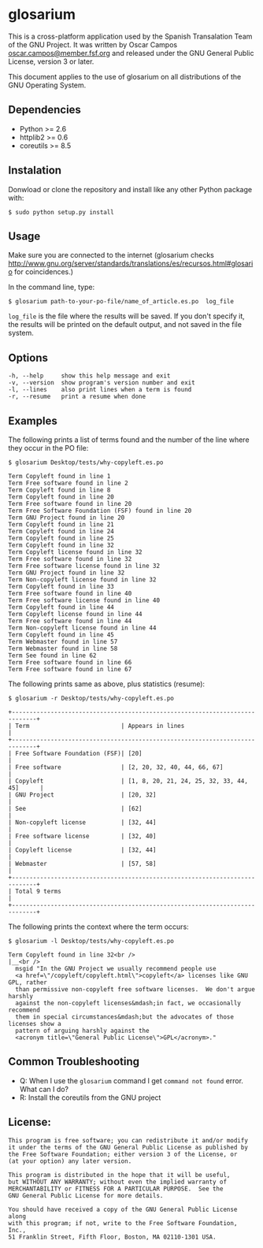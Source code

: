 glosarium
=========

This is a cross-platform application used by the Spanish Transalation Team of
the GNU Project. It was written by Oscar Campos <oscar.campos@member.fsf.org>
and released under the GNU General Public License, version 3 or later.

This document applies to the use of glosarium on all distributions of the
GNU Operating System.


Dependencies
------------

  * Python >= 2.6
  * httplib2 >= 0.6
  * coreutils >= 8.5


Instalation
-----------

Donwload or clone the repository and install like any other Python package with:

    $ sudo python setup.py install


Usage
-----

Make sure you are connected to the internet (glosarium checks
http://www.gnu.org/server/standards/translations/es/recursos.html#glosario
for coincidences.)

In the command line, type:

    $ glosarium path-to-your-po-file/name_of_article.es.po  log_file

`log_file` is the file where the results will be saved. If you don't
specify it, the results will be printed on the default output, and not saved in the file system.

Options
-------

    -h, --help     show this help message and exit
    -v, --version  show program's version number and exit
    -l, --lines    also print lines when a term is found
    -r, --resume   print a resume when done

Examples
--------

The following prints a list of terms found and the number of the line where
they occur in the PO file:

    $ glosarium Desktop/tests/why-copyleft.es.po

    Term Copyleft found in line 1
    Term Free software found in line 2
    Term Copyleft found in line 8
    Term Copyleft found in line 20
    Term Free software found in line 20
    Term Free Software Foundation (FSF) found in line 20
    Term GNU Project found in line 20
    Term Copyleft found in line 21
    Term Copyleft found in line 24
    Term Copyleft found in line 25
    Term Copyleft found in line 32
    Term Copyleft license found in line 32
    Term Free software found in line 32
    Term Free software license found in line 32
    Term GNU Project found in line 32
    Term Non-copyleft license found in line 32
    Term Copyleft found in line 33
    Term Free software found in line 40
    Term Free software license found in line 40
    Term Copyleft found in line 44
    Term Copyleft license found in line 44
    Term Free software found in line 44
    Term Non-copyleft license found in line 44
    Term Copyleft found in line 45
    Term Webmaster found in line 57
    Term Webmaster found in line 58
    Term See found in line 62
    Term Free software found in line 66
    Term Free software found in line 67

The following prints same as above, plus statistics (resume):

    $ glosarium -r Desktop/tests/why-copyleft.es.po

    +-----------------------------------------------------------------------------+
    | Term                          | Appears in lines                            |
    +-----------------------------------------------------------------------------+
    | Free Software Foundation (FSF)| [20]                                        |
    | Free software                 | [2, 20, 32, 40, 44, 66, 67]                 |
    | Copyleft                      | [1, 8, 20, 21, 24, 25, 32, 33, 44, 45]      |
    | GNU Project                   | [20, 32]                                    |
    | See                           | [62]                                        |
    | Non-copyleft license          | [32, 44]                                    |
    | Free software license         | [32, 40]                                    |
    | Copyleft license              | [32, 44]                                    |
    | Webmaster                     | [57, 58]                                    |
    +-----------------------------------------------------------------------------+
    | Total 9 terms                                                               |
    +-----------------------------------------------------------------------------+

The following prints the context where the term occurs:

    $ glosarium -l Desktop/tests/why-copyleft.es.po

    Term Copyleft found in line 32<br />
    |__<br />
      msgid "In the GNU Project we usually recommend people use
      <a href=\"/copyleft/copyleft.html\">copyleft</a> licenses like GNU GPL, rather
      than permissive non-copyleft free software licenses.  We don't argue harshly
      against the non-copyleft licenses&mdash;in fact, we occasionally recommend
      them in special circumstances&mdash;but the advocates of those licenses show a
      pattern of arguing harshly against the
      <acronym title=\"General Public License\">GPL</acronym>."

Common Troubleshooting
----------------------

* Q: When I use the `glosarium` command I get `command not found` error. What can I do?
* R: Install the coreutils from the GNU project


License:
--------
    This program is free software; you can redistribute it and/or modify
    it under the terms of the GNU General Public License as published by
    the Free Software Foundation; either version 3 of the License, or
    (at your option) any later version.

    This program is distributed in the hope that it will be useful,
    but WITHOUT ANY WARRANTY; without even the implied warranty of
    MERCHANTABILITY or FITNESS FOR A PARTICULAR PURPOSE.  See the
    GNU General Public License for more details.

    You should have received a copy of the GNU General Public License along
    with this program; if not, write to the Free Software Foundation, Inc.,
    51 Franklin Street, Fifth Floor, Boston, MA 02110-1301 USA.
